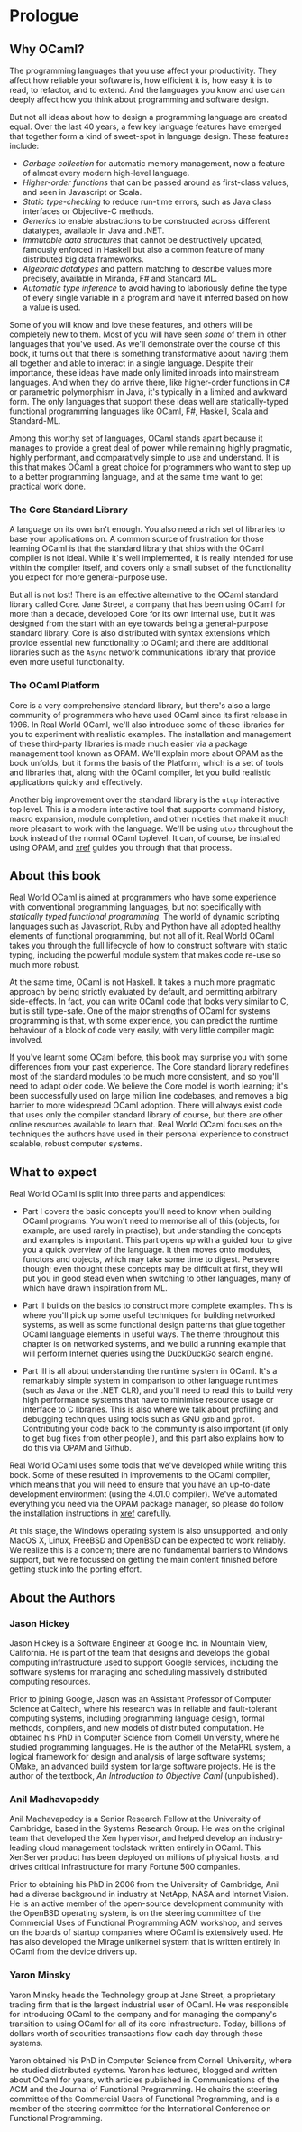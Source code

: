 # Prologue

## Why OCaml?

The programming languages that you use affect your productivity.  They affect
how reliable your software is, how efficient it is, how easy it is to read, to
refactor, and to extend.  And the languages you know and use can deeply affect
how you think about programming and software design.

But not all ideas about how to design a programming language are created equal.
Over the last 40 years, a few key language features have emerged that together
form a kind of sweet-spot in language design.  These features include:

* _Garbage collection_ for automatic memory management, now a feature of almost
every modern high-level language.
* _Higher-order functions_ that can be passed around as first-class values, and seen in
Javascript or Scala.
* _Static type-checking_ to reduce run-time errors, such as Java class interfaces or
Objective-C methods.
* _Generics_ to enable abstractions to be constructed across different datatypes, available in Java and .NET.
* _Immutable data structures_ that cannot be destructively updated, famously enforced in Haskell but also a common feature of many distributed big data frameworks.
* _Algebraic datatypes_ and pattern matching to describe values more precisely, available in Miranda, F# and Standard ML.
* _Automatic type inference_ to avoid having to laboriously define the type of every single variable in a program and have it inferred based on how a value is used.

Some of you will know and love these features, and others will be completely
new to them.  Most of you will have seen _some_ of them in other languages that
you've used.  As we'll demonstrate over the course of this book, it turns out
that there is something transformative about having them all together and able
to interact in a single language.  Despite their importance, these ideas have
made only limited inroads into mainstream languages. And when they do arrive
there, like higher-order functions in C# or parametric polymorphism in Java,
it's typically in a limited and awkward form.  The only languages that support
these ideas well are statically-typed functional programming languages like
OCaml, F#, Haskell, Scala and Standard-ML.

Among this worthy set of languages, OCaml stands apart because it manages to
provide a great deal of power while remaining highly pragmatic, highly
performant, and comparatively simple to use and understand.  It is this that
makes OCaml a great choice for programmers who want to step up to a better
programming language, and at the same time want to get practical work done.

### The Core Standard Library

A language on its own isn't enough.  You also need a rich set of libraries to
base your applications on.  A common source of frustration for those learning
OCaml is that the standard library that ships with the OCaml compiler is not
ideal.  While it's well implemented, it is really intended for use within the
compiler itself, and covers only a small subset of the functionality you expect
for more general-purpose use.

But all is not lost!  There is an effective alternative to the OCaml
standard library called Core.  Jane Street, a company that has been
using OCaml for more than a decade, developed Core for its own
internal use, but it was designed from the start with an eye towards
being a general-purpose standard library.  Core is also distributed
with syntax extensions which provide essential new functionality to
OCaml; and there are additional libraries such as the `Async` network
communications library that provide even more useful functionality.

### The OCaml Platform

Core is a very comprehensive standard library, but there's also a large
community of programmers who have used OCaml since its first release in 1996.
In Real World OCaml, we'll also introduce some of these libraries for you to
experiment with realistic examples.  The installation and management of these
third-party libraries is made much easier via a package management tool known
as OPAM.  We'll explain more about OPAM as the book unfolds, but it forms the
basis of the Platform, which is a set of tools and libraries that, along with
the OCaml compiler, let you build realistic applications quickly and
effectively.

Another big improvement over the standard library is the `utop` interactive
top level.  This is a modern interactive tool that supports command history,
macro expansion, module completion, and other niceties that make it much
more pleasant to work with the language.  We'll be using `utop` throughout
the book instead of the normal OCaml toplevel.  It can, of course, be 
installed using OPAM, and [xref](#installation) guides you through that
that process.

## About this book

Real World OCaml is aimed at programmers who have some experience with
conventional programming languages, but not specifically with _statically typed
functional programming_.  The world of dynamic scripting languages such as
Javascript, Ruby and Python have all adopted healthy elements of functional
programming, but not all of it.  Real World OCaml takes you through the full
lifecycle of how to construct software with static typing, including the
powerful module system that makes code re-use so much more robust.

At the same time, OCaml is not Haskell.  It takes a much more pragmatic
approach by being strictly evaluated by default, and permitting arbitrary
side-effects.  In fact, you can write OCaml code that looks very similar to C,
but is still type-safe. One of the major strengths of OCaml for systems
programming is that, with some experience, you can predict the runtime
behaviour of a block of code very easily, with very little compiler magic
involved.

If you've learnt some OCaml before, this book may surprise you with some
differences from your past experience.  The Core standard library redefines
most of the standard modules to be much more consistent, and so you'll need to
adapt older code.  We believe the Core model is worth learning; it's been
successfully used on large million line codebases, and removes a big barrier to
more widespread OCaml adoption.  There will always exist code that uses only
the compiler standard library of course, but there are other online resources
available to learn that.  Real World OCaml focuses on the techniques the
authors have used in their personal experience to construct scalable, robust
computer systems.

## What to expect

Real World OCaml is split into three parts and appendices:

* Part I covers the basic concepts you'll need to know when building
OCaml programs.  You won't need to memorise all of this (objects, for
example, are used rarely in practise), but understanding the concepts
and examples is important.  This part opens up with a guided tour to
give you a quick overview of the language.  It then moves onto
modules, functors and objects, which may take some time to digest.
Persevere though; even thought these concepts may be difficult at
first, they will put you in good stead even when switching to other
languages, many of which have drawn inspiration from ML.

* Part II builds on the basics to construct more complete examples.  This
is where you'll pick up some useful techniques for building networked systems,
as well as some functional design patterns that glue together OCaml language
elements in useful ways.  The theme throughout this chapter is on networked
systems, and we build a running example that will perform Internet queries
using the DuckDuckGo search engine.

* Part III is all about understanding the runtime system in OCaml. It's
a remarkably simple system in comparison to other language runtimes (such as
Java or the .NET CLR), and you'll need to read this to build very high
performance systems that have to minimise resource usage or interface to C
libraries.  This is also where we talk about profiling and debugging techniques
using tools such as GNU `gdb` and `gprof`.  Contributing your code back to the
community is also important (if only to get bug fixes from other people!), and
this part also explains how to do this via OPAM and Github.

<note>
<title>Note to reviewers</title>

Real World OCaml uses some tools that we've developed while writing this book.
Some of these resulted in improvements to the OCaml compiler, which means that
you will need to ensure that you have an up-to-date development environment
(using the 4.01.0 compiler).  We've automated everything you need via the
OPAM package manager, so please do follow the installation instructions
in [xref](#installation) carefully.

At this stage, the Windows operating system is also unsupported, and only MacOS
X, Linux, FreeBSD and OpenBSD can be expected to work reliably.  We realize
this is a concern; there are no fundamental barriers to Windows support, but
we're focussed on getting the main content finished before getting stuck into
the porting effort.

</note>

## About the Authors

### Jason Hickey

Jason Hickey is a Software Engineer at Google Inc. in Mountain
View, California.  He is part of the team that designs and develops
the global computing infrastructure used to support Google services,
including the software systems for managing and scheduling massively
distributed computing resources.

Prior to joining Google, Jason was an Assistant Professor of Computer
Science at Caltech, where his research was in reliable and
fault-tolerant computing systems, including programming language
design, formal methods, compilers, and new models of distributed
computation.  He obtained his PhD in Computer Science from Cornell
University, where he studied programming languages.  He is the author
of the MetaPRL system, a logical framework for design and analysis of
large software systems; OMake, an advanced build system for large
software projects.  He is the author of the textbook, _An Introduction
to Objective Caml_ (unpublished).

### Anil Madhavapeddy

Anil Madhavapeddy is a Senior Research Fellow at the University of Cambridge,
based in the Systems Research Group. He was on the original team that developed
the Xen hypervisor, and helped develop an industry-leading cloud management
toolstack written entirely in OCaml. This XenServer product has been deployed
on millions of physical hosts, and drives critical infrastructure for many
Fortune 500 companies.

Prior to obtaining his PhD in 2006 from the University of Cambridge, Anil had a
diverse background in industry at NetApp, NASA and Internet Vision.  He is an
active member of the open-source development community with the OpenBSD
operating system, is on the steering committee of the Commercial Uses of
Functional Programming ACM workshop, and serves on the boards of startup
companies where OCaml is extensively used.  He has also developed the Mirage
unikernel system that is written entirely in OCaml from the device drivers up.

### Yaron Minsky

Yaron Minsky heads the Technology group at Jane Street, a proprietary trading
firm that is the largest industrial user of OCaml.  He was responsible for
introducing OCaml to the company and for managing the company's transition to
using OCaml for all of its core infrastructure.  Today, billions of dollars
worth of securities transactions flow each day through those systems.

Yaron obtained his PhD in Computer Science from Cornell University, where he
studied distributed systems.  Yaron has lectured, blogged and written about
OCaml for years, with articles published in Communications of the ACM and the
Journal of Functional Programming.  He chairs the steering committee of the
Commercial Users of Functional Programming, and is a member of the steering
committee for the International Conference on Functional Programming.

